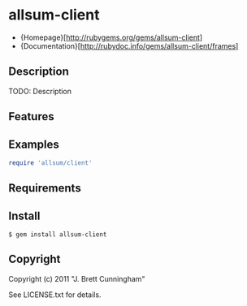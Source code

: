 # allsum-client

* {Homepage}[http://rubygems.org/gems/allsum-client]
* {Documentation}[http://rubydoc.info/gems/allsum-client/frames]

## Description

TODO: Description

## Features

## Examples

``` ruby
require 'allsum/client'
```

## Requirements

## Install

``` shell
$ gem install allsum-client
```

## Copyright

Copyright (c) 2011 "J. Brett Cunningham" 

See LICENSE.txt for details.
